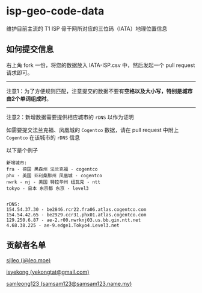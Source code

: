 # isp-geo-code-data
维护目前主流的 T1 ISP 骨干网所对应的三位码（IATA）地理位置信息

## 如何提交信息

右上角 fork 一份，将您的数据放入 IATA-ISP.csv 中，然后发起一个 pull request 请求即可。

---

注意1：为了方便规则匹配，注意提交的数据不要有**空格以及大小写，特别是城市由2个单词组成时**。

---

注意2：新增数据需要提供相应城市的 `rDNS` 以作为证明

如需要提交法兰克福、凤凰城的 `Cogentco` 数据，请在 pull request 中附上 `Cogentco` 在该城市的 `rDNS` 信息

以下是个例子

```
新增城市:
fra - 德国 黑森州 法兰克福 - cogentco
phx - 美国 亚利桑那州 凤凰城 - cogentco
nwrk - nj - 美国 特拉华州 纽瓦克 - ntt
tokyo - 日本 东京都 东京 - level3


rDNS: 
154.54.37.30 - be2846.rcr22.fra06.atlas.cogentco.com
154.54.42.65 - be2929.ccr31.phx01.atlas.cogentco.com
129.250.6.87 - ae-2.r00.nwrknj03.us.bb.gin.ntt.net
4.68.38.225 - ae-9.edge1.Tokyo4.Level3.net
```

## 贡献者名单

[sjlleo (i@leo.moe)](https://github.com/sjlleo)

[isyekong (yekongtat@gmail.com)](https://github.com/isyekong)

[samleong123 (samsam123@samsam123.name.my)](https://github.com/samleong123)
